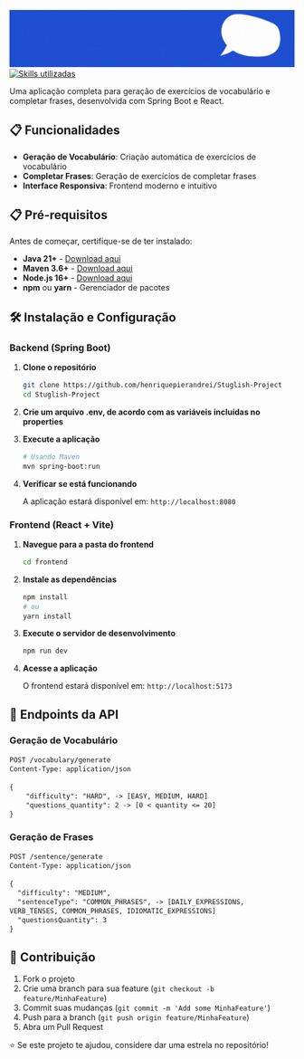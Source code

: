 ![Demo](./assets/stuglish-banner.gif)
[![Skills utilizadas](https://skillicons.dev/icons?i=java,react,html,css,ai,typescript,spring,vite&theme=dark)](https://skillicons.dev)


Uma aplicação completa para geração de exercícios de vocabulário e completar frases, desenvolvida com Spring Boot e React.

## 📋 Funcionalidades

- **Geração de Vocabulário**: Criação automática de exercícios de vocabulário
- **Completar Frases**: Geração de exercícios de completar frases
- **Interface Responsiva**: Frontend moderno e intuitivo

## 📋 Pré-requisitos

Antes de começar, certifique-se de ter instalado:

- **Java 21+** - [Download aqui](https://adoptium.net/)
- **Maven 3.6+** - [Download aqui](https://maven.apache.org/download.cgi)
- **Node.js 16+** - [Download aqui](https://nodejs.org/)
- **npm** ou **yarn** - Gerenciador de pacotes

## 🛠️ Instalação e Configuração

### Backend (Spring Boot)

1. **Clone o repositório**
   ```bash
   git clone https://github.com/henriquepierandrei/Stuglish-Project
   cd Stuglish-Project
   ```

2. **Crie um arquivo .env, de acordo com as variáveis incluídas no properties**
   

3. **Execute a aplicação**
   ```bash
   # Usando Maven
   mvn spring-boot:run
    ```
   
4. **Verificar se está funcionando**

   A aplicação estará disponível em: `http://localhost:8080`

### Frontend (React + Vite)

1. **Navegue para a pasta do frontend**
   ```bash
   cd frontend
    ```

2. **Instale as dependências**
   ```bash
   npm install
   # ou
   yarn install
   ```

4. **Execute o servidor de desenvolvimento**
   ```bash
   npm run dev
   ```

5. **Acesse a aplicação**

   O frontend estará disponível em: `http://localhost:5173`

## 📡 Endpoints da API

### Geração de Vocabulário
```http
POST /vocabulary/generate
Content-Type: application/json

{
    "difficulty": "HARD", -> [EASY, MEDIUM, HARD]
    "questions_quantity": 2 -> [0 < quantity <= 20]
}
```

### Geração de Frases
```http
POST /sentence/generate
Content-Type: application/json

{
  "difficulty": "MEDIUM",
  "sentenceType": "COMMON_PHRASES", -> [DAILY_EXPRESSIONS, VERB_TENSES, COMMON_PHRASES, IDIOMATIC_EXPRESSIONS]
  "questionsQuantity": 3
}
```
## 🤝 Contribuição

1. Fork o projeto
2. Crie uma branch para sua feature (`git checkout -b feature/MinhaFeature`)
3. Commit suas mudanças (`git commit -m 'Add some MinhaFeature'`)
4. Push para a branch (`git push origin feature/MinhaFeature`)
5. Abra um Pull Request


⭐ Se este projeto te ajudou, considere dar uma estrela no repositório!
